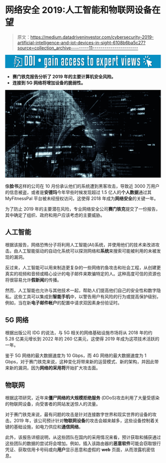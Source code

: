 # 网络安全 2019:人工智能和物联网设备在望

> 原文：<https://medium.datadriveninvestor.com/cybersecurity-2019-artificial-intelligence-and-iot-devices-in-sight-6108b6ba5c27?source=collection_archive---------11----------------------->

[![](img/95089f7040f07d2bcd98237896b48a77.png)](http://www.track.datadriveninvestor.com/1B9E)

*   **赛门铁克报告分析了 2019 年的主要计算机安全风险。**
*   **连接到 5G 网络将增加设备的脆弱性。**

![](img/8da063f062c21048928cae8c9fa1afde.png)

像**脸书**这样的公司在 10 月份承认他们的系统遭到黑客攻击，导致近 3000 万用户的信息被盗，或者是**安德玛**今年早些时候发现超过 1.5 亿人的**个人数据**通过其 MyFitnessPal 平台被未经授权访问，这使得 2018 年成为**网络安全**的关键一年。

为了防止 2019 年的主要潜在风险，专业网络安全公司**赛门铁克**提交了一份报告，其中确定了组织、政府和用户应该考虑的主要威胁。

## 人工智能

根据该报告，网络恐怖分子将利用人工智能(AI)系统，并使用他们的技术来改进攻击。由人工智能驱动的自动化系统可以探测网络和**系统**来搜索可能被利用的未被发现的漏洞。

反过来，人工智能可以用来制造更复杂的一些网络钓鱼攻击和社会工程，从创建更真实的视频和音频或精心设计的电子邮件来欺骗特定的人。这种高度可信的资源也将很容易允许**假新闻**的传播。

然而，人工智能也允许与其他技术一起，帮助人们提高他们自己的安全性和数字隐私。这些工具可以集成到**智能手机**中，以警告用户有风险的行为或提高保护级别，例如，当在新**电子邮件帐户**的配置中请求双因素身份验证时。

## 5G 网络

根据出版公司 IDG 的说法，与 5G 相关的网络基础设施市场将从 2018 年的约 5.28 亿美元增长到 2022 年的 260 亿美元，这使得 2019 年成为这项技术活跃的一年。

鉴于 5G 网络的最大数据速度为 10 Gbps，而 4G 网络的最大数据速度为 1 Gbps，对于赛门铁克来说，这种变化将带来新的运营模式、新的架构，并因此带来新的漏洞，因为**网络的采用将**开始扩大攻击面。

## 物联网

根据这项研究，近年来**僵尸网络的大规模拒绝服务** (DDoS)攻击利用了大量受感染的物联网设备，向受害者的网站发送惊人的流量。

对于赛门铁克来说，最有问题的攻击是针对连接数字世界和现实世界的设备的攻击。2019 年，该公司预计针对**物联网设备**的攻击会越来越多，这些设备控制着关键的基础设施，如电力供应和**通信网络**。

此外，该报告详细说明，从这些团队在国内的采用情况来看，预计获取和捕获通过这些团队的数据的尝试将会增加。例如，插入该路由器的**恶意软件**可能会窃取银行凭证、获取信用卡号码或向**用户**显示恶意和虚假的 **web** 页面，从而泄露机密信息。